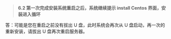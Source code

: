 > **6.2 第一次完成安装系统重启之后，系统继续提示 install Centos 界面，安装进入循环**

答：可能是您在重启之前没有拔出 U 盘，此时系统会再次从 U 盘启动，再一次的重新安装，请拔出 U 盘再次重启服务器。

